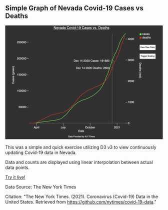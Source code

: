 ## Simple Graph of Nevada Covid-19 Cases vs Deaths

![](graphics/demov3.png)

This was a simple and quick exercise utilizing D3 v3 to view continuously updating Covid-19 data in Nevada.

Data and counts are displayed using linear interpolation between actual data points.

[Try it live!](https://raw.githack.com/thenick775/miscellaneous-scripts-bin/master/covid19_nevada_d3/nevada-covid-19.html)

Data Source: The New York Times

Citation:
"The New York Times. (2021). Coronavirus (Covid-19) Data in the United States. Retrieved from https://github.com/nytimes/covid-19-data."
